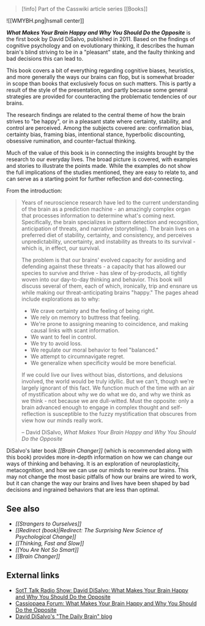 > [!info] Part of the Casswiki article series [[Books]]

![[WMYBH.png|hsmall center]]


_**What Makes Your Brain Happy and Why You Should Do the Opposite**_ is the first book by David DiSalvo, published in 2011. Based on the findings of cognitive psychology and on evolutionary thinking, it describes the human brain's blind striving to be in a "pleasant" state, and the faulty thinking and bad decisions this can lead to.

This book covers a bit of everything regarding cognitive biases, heuristics, and more generally the ways our brains can flop, but is somewhat broader in scope than books that exclusively focus on such matters. This is partly a result of the style of the presentation, and partly because some general strategies are provided for counteracting the problematic tendencies of our brains.

The research findings are related to the central theme of how the brain strives to "be happy", or in a pleasant state where certainty, stability, and control are perceived. Among the subjects covered are: confirmation bias, certainty bias, framing bias, intentional stance, hyperbolic discounting, obsessive rumination, and counter-factual thinking.

Much of the value of this book is in connecting the insights brought by the research to our everyday lives. The broad picture is covered, with examples and stories to illustrate the points made. While the examples do not show the full implications of the studies mentioned, they are easy to relate to, and can serve as a starting point for further reflection and dot-connecting.

From the introduction:

> Years of neuroscience research have led to the current understanding of the brain as a prediction machine - an amazingly complex organ that processes information to determine what's coming next. Specifically, the brain specializes in pattern detection and recognition, anticipation of threats, and narrative (storytelling). The brain lives on a preferred diet of stability, certainty, and consistency, and perceives unpredictability, uncertainty, and instability as threats to its survival - which is, in effect, our survival.
> 
> The problem is that our brains' evolved capacity for avoiding and defending against these threats - a capacity that has allowed our species to survive and thrive - has slew of by-products, all tightly woven into our day-to-day thinking and behavior. This book will discuss several of them, each of which, ironically, trip and ensnare us while making our threat-anticipating brains "happy." The pages ahead include explorations as to why:
> 
> *   We crave certainty and the feeling of being right.
> *   We rely on memory to buttress that feeling.
> *   We're prone to assigning meaning to coincidence, and making causal links with scant information.
> *   We want to feel in control.
> *   We try to avoid loss.
> *   We regulate our moral behavior to feel "balanced."
> *   We attempt to circumnavigate regret.
> *   We generalize when specificity would be more beneficial.
> 
> If we could live our lives without bias, distortions, and delusions involved, the world would be truly idyllic. But we can't, though we're largely ignorant of this fact. We function much of the time with an air of mystification about why we do what we do, and why we think as we think - not because we are dull-witted. Must the opposite: only a brain advanced enough to engage in complex thought and self-reflection is susceptible to the fuzzy mystification that obscures from view how our minds really work.
> 
> – David DiSalvo, _What Makes Your Brain Happy and Why You Should Do the Opposite_

DiSalvo's later book _[[Brain Changer]]_ (which is recommended along with this book) provides more in-depth information on how we can change our ways of thinking and behaving. It is an exploration of neuroplasticity, metacognition, and how we can use our minds to rewire our brains. This may not change the most basic pitfalls of how our brains are wired to work, but it can change the way our brains and lives have been shaped by bad decisions and ingrained behaviors that are less than optimal.

See also
--------

*   _[[Strangers to Ourselves]]_
*   _[[Redirect (book)|Redirect: The Surprising New Science of Psychological Change]]_
*   _[[Thinking, Fast and Slow]]_
*   _[[You Are Not So Smart]]_
*   _[[Brain Changer]]_

External links
--------------

*   [SotT Talk Radio Show: David DiSalvo: What Makes Your Brain Happy and Why You Should Do the Opposite](http://www.sott.net/article/282023-SOTT-Talk-Radio-61-Interview-with-David-DiSalvo-What-Makes-Your-Brain-Happy-and-Why-You-Should-Do-the-Opposite)
*   [Cassiopaea Forum: What Makes Your Brain Happy and Why You Should Do the Opposite](https://cassiopaea.org/forum/index.php/topic,26531.0.html)
*   [David DiSalvo's "The Daily Brain" blog](http://www.daviddisalvo.org/the-daily-brain/)